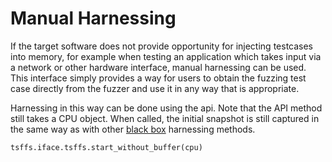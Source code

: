 # Manual Harnessing

If the target software does not provide opportunity for injecting testcases into memory,
for example when testing an application which takes input via a network or other
hardware interface, manual harnessing can be used. This interface simply provides a way
for users to obtain the fuzzing test case directly from the fuzzer and use it in any way
that is appropriate.

Harnessing in this way can be done using the api. Note that the API method still takes
a CPU object. When called, the initial snapshot is still captured in the same way as
with other [black box](black-box.md) harnessing methods. 

```python
tsffs.iface.tsffs.start_without_buffer(cpu)
```